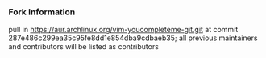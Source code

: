 ### Fork Information

pull in https://aur.archlinux.org/vim-youcompleteme-git.git at commit
287e486c299ea35c95fe8dd1e854dba9cdbaeb35;
all previous maintainers and contributors will be listed as
contributors
